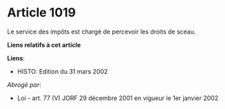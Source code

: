 # Article 1019

Le service des impôts est chargé de percevoir les droits de sceau.

**Liens relatifs à cet article**

**Liens**:

  - HISTO: Edition du 31 mars 2002

_Abrogé par_:

  - Loi - art. 77 (V) JORF 29 décembre 2001 en vigueur le 1er janvier 2002

